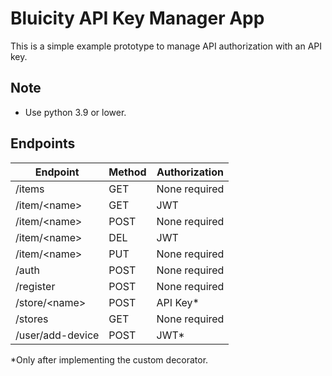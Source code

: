 # Bluicity API Key Manager App

This is a simple example prototype to manage API authorization with an API key.

## Note

- Use python 3.9 or lower.

## Endpoints

| Endpoint        | Method | Authorization |
| --------------- | ------ | ------------- |
| /items          |  GET   | None required |
| /item/\<name\>  |  GET   |       JWT     |
| /item/\<name\>  |  POST  | None required |
| /item/\<name\>  |  DEL   |       JWT     |
| /item/\<name\>  |  PUT   | None required |
| /auth           |  POST  | None required |
| /register       |  POST  | None required |
| /store/\<name\> |  POST  |     API Key*  |
| /stores         |  GET   | None required |
| /user/add-device|  POST  |       JWT*    |

*Only after implementing the custom decorator.
